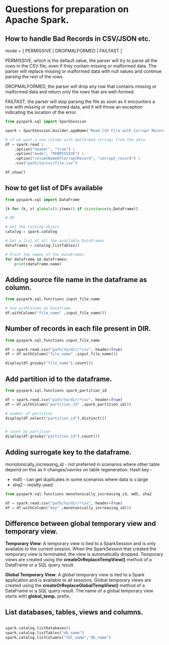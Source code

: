 # Questions for preparation on Apache Spark.

## How to handle Bad Records in CSV/JSON etc.
mode = [ PERMISSIVE | DROPMALFORMED | FAILFAST ]

PERMISSIVE, which is the default value, the parser will try to parse all the rows in the CSV file, even if they contain missing or malformed data. 
The parser will replace missing or malformed data with null values and continue parsing the rest of the rows.

DROPMALFORMED, the parser will drop any row that contains missing or malformed data and return only the rows that are well-formed.

FAILFAST, the parser will stop parsing the file as soon as it encounters a row with missing or malformed data, 
and it will throw an exception indicating the location of the error.

```python
from pyspark.sql import SparkSession

spark = SparkSession.builder.appName("Read CSV File with Corrupt Records").getOrCreate()

# if we want a new column with malformed strings from the data.
df = spark.read \
    .option("header", "true") \
    .option("mode", "PERMISSIVE") \
    .option("columnNameOfCorruptRecord", "corrupt_record") \
    .csv("path/to/csv/file.csv")

df.show()
```

## how to get list of DFs available

```python
from pyspark.sql import DataFrame

[k for (k, v) globals().items() if isinstance(v,DataFrame)]

# OR

# Get the Catalog object
catalog = spark.catalog

# Get a list of all the available DataFrames
dataframes = catalog.listTables()

# Print the names of the DataFrames
for dataframe in dataframes:
    print(dataframe.name)
```

## Adding source file name in the dataframe as column.

```python
from pyspark.sql.functions input_file_name

# Use withColumn on Dataframe.
df.withColumn("file_name" ,input_file_name())
```

## Number of records in each file present in DIR.

```python
from pyspark.sql.functions input_file_name

df = spark.read.csv("path/to/dir/*csv", header=True)
df = df.withColumn("file_name" ,input_file_name())

display(df.grouby("file_name").count())
```

## Add partition id to the dataframe.
```python
from pyspark.sql.functions spark_partition_id

df = spark.read.csv("path/to/dir/*csv", header=True)
df = df.withColumn("partition_id" ,spark_partition_id())

# number of partition
display(df.select("partition_id").distinct())


# count by partition
display(df.grouby("partition_id").count())
```

## Adding surrogate key to the dataframe.

monotonically_increasing_id - not preferred in scenarios where other table depend on this as it changes/vavries on table regeneration.
Hash key -
  - md5 - can get duplicates in some scenarios where data is v.large 
  - sha2 - mostly used.

```python
from pyspark.sql.functions monotonically_increasing_id, md5, sha2

df = spark.read.csv("path/to/dir/*csv", header=True)
df = df.withColumn("key" ,monotonically_increasing_id()) 
```

## Difference between global temporary view and temporary view.

**Temporary View**: A temporary view is tied to a SparkSession and is only available to the current session. 
When the SparkSession that created the temporary view is terminated, the view is automatically dropped. 
Temporary views are created using the **createOrReplaceTempView()** method of a DataFrame or a SQL query result.

**Global Temporary View**: A global temporary view is tied to a Spark application and is available to all sessions. 
Global temporary views are created using the **createOrReplaceGlobalTempView()** method of a DataFrame or a SQL query result. 
The name of a global temporary view starts with **global_temp.** prefix.


## List databases, tables, views and columns.

```python

spark.catalog.listDatabases()
spark.catalog.listTables("db_name")
spark.catalog.listColumns("tbl_name","db_name")

```
